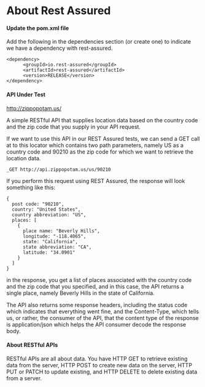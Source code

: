 # About Rest Assured


#### Update the pom.xml file 

Add the following in the dependencies section (or create one) to indicate we have a dependency with rest-assured.

    <dependency>
          <groupId>io.rest-assured</groupId>
          <artifactId>rest-assured</artifactId>
          <version>RELEASE</version>
    </dependency>


#### API Under Test

http://zippopotam.us/

A simple RESTful API that supplies location data based on the country code and the zip code that you supply in your API 
request.

If we want to use this API in our REST Assured tests, we can send a GET call at to this locator which contains two path 
parameters, namely US as a country code and 90210 as the zip code for which we want to retrieve the location data.

    _GET http://api.zippopotam.us/us/90210
    
If you perform this request using REST Assured, the response will look something like this:

    {
      post code: "90210",
      country: "United States",
      country abbreviation: "US",
      places: [
        {
          place name: "Beverly Hills",
          longitude: "-118.4065",
          state: "California",
          state abbreviation: "CA",
          latitude: "34.0901"
        }
      ]
    }

in the response, you get a list of places associated with the country code and the zip code that you specified, 
and in this case, the API returns a single place, namely Beverly Hills in the state of California.

The API also returns some response headers, including the status code which indicates that everything went fine, 
and the Content-Type, which tells us, or rather, the consumer of the API, that the content type of the response is 
application/json which helps the API consumer decode the response body.


#### About RESTful APIs

RESTful APIs are all about data. 
You have HTTP GET to retrieve existing data from the server, 
HTTP POST to create new data on the server, 
HTTP PUT or PATCH to update existing, and
HTTP DELETE to delete existing data from a server. 
    
    